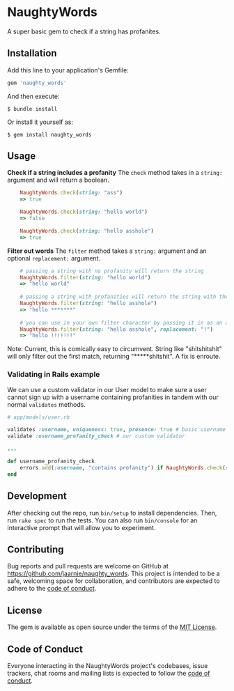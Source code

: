 # NaughtyWords

A super basic gem to check if a string has profanites. 

## Installation

Add this line to your application's Gemfile:

```ruby
gem 'naughty_words'
```

And then execute:

    $ bundle install

Or install it yourself as:

    $ gem install naughty_words

## Usage

**Check if a string includes a profanity**
The `check` method takes in a `string:` argument and will return a boolean.
```ruby
    NaughtyWords.check(string: "ass")
    => true

    NaughtyWords.check(string: "hello world")
    => false

    NaughtyWords.check(string: "hello asshole")
    => true
```

**Filter out words**
The `filter` method takes a `string:` argument and an optional `replacement:` argument.

``` ruby
    # passing a string with no profanity will return the string
    NaughtyWords.filter(string: "hello world")
    => "hello world"
    
    # passing a string with profanities will return the string with the profanity filtered out
    NaughtyWords.filter(string: "hello asshole")
    => "hello *******"
    
    # you can use in your own filter character by passing it in as an argument  ("*" is by default)
    NaughtyWords.filter(string: "hello asshole", replacement: "!")
    => "hello !!!!!!!"
```

Note: Current, this is comically easy to circumvent. String like "shitshitshit" will only filter out the first match, returning "*****shitshit". A fix is enroute.

### Validating in Rails example
We can use a custom validator in our User model to make sure a user cannot sign up with a username containing profanities in tandem with our normal `validates` methods.

```ruby
# app/models/user.rb

validates :username, uniqueness: true, presence: true # basic username validation 
validate :username_profanity_check # our custom validator

...

def username_profanity_check
    errors.add(:username, "contains profanity") if NaughtyWords.check(string: username)
end
```

## Development

After checking out the repo, run `bin/setup` to install dependencies. Then, run `rake spec` to run the tests. You can also run `bin/console` for an interactive prompt that will allow you to experiment.

## Contributing

Bug reports and pull requests are welcome on GitHub at https://github.com/jaarnie/naughty_words. This project is intended to be a safe, welcoming space for collaboration, and contributors are expected to adhere to the [code of conduct](https://github.com/jaarnie/naughty_words/blob/master/CODE_OF_CONDUCT.md).

## License

The gem is available as open source under the terms of the [MIT License](https://opensource.org/licenses/MIT).

## Code of Conduct

Everyone interacting in the NaughtyWords project's codebases, issue trackers, chat rooms and mailing lists is expected to follow the [code of conduct](https://github.com/[USERNAME]/naughty_words/blob/master/CODE_OF_CONDUCT.md).
